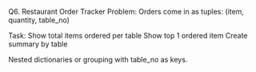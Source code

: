 Q6. Restaurant Order Tracker
Problem: Orders come in as tuples: (item, quantity, table_no)

Task:
Show total items ordered per table
Show top 1 ordered item
Create summary by table

Nested dictionaries or grouping with table_no as keys.